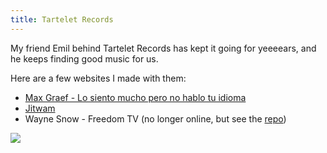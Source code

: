 ```yaml
---
title: Tartelet Records
---
```


My friend Emil behind Tartelet Records has kept it going for yeeeears, and he keeps finding good music for us.

Here are a few websites I made with them:

- <a href="https://www.no-hablo.com" rel="noopener">Max Graef - Lo siento mucho pero no hablo tu idioma</a>
- <a href="https://www.jitwam.com" rel="noopener">Jitwam</a> 
- Wayne Snow - Freedom TV (no longer online, but see the <a href="https://github.com/oskarrough/freedomtv.cc">repo</a>)


<img src="/assets/max.jpg" />
